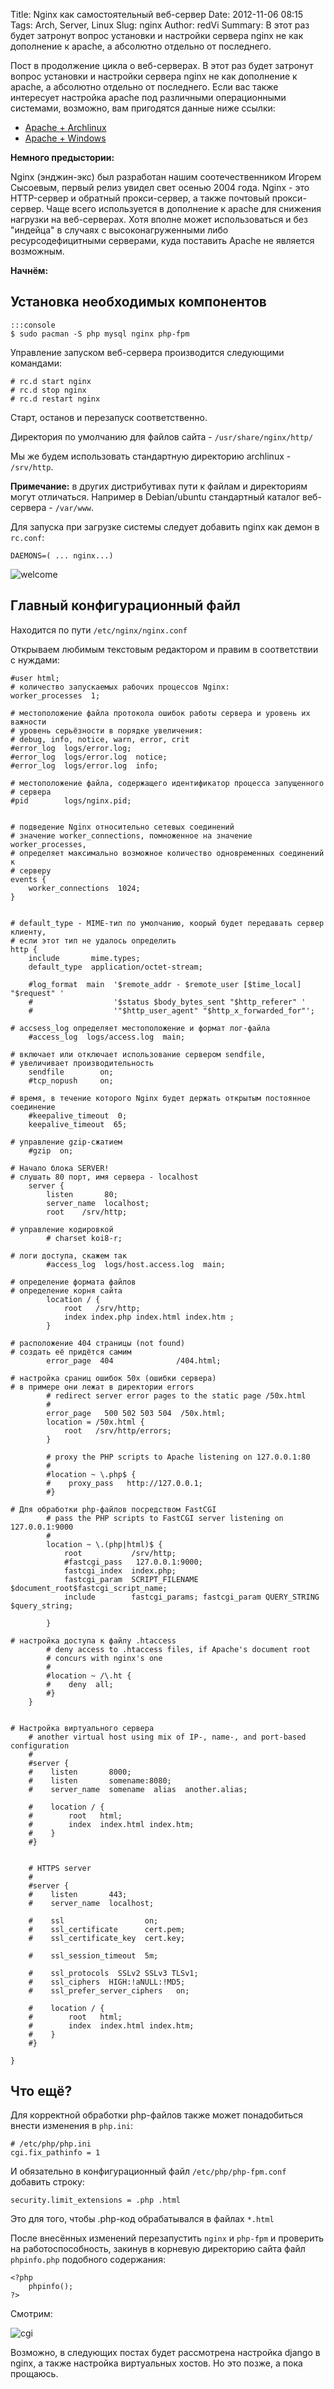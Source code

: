 Title: Nginx как самостоятельный веб-сервер
Date: 2012-11-06 08:15
Tags: Arch, Server, Linux
Slug: nginx
Author: redVi
Summary: В этот раз будет затронут вопрос установки и настройки сервера nginx не как дополнение к apache, а абсолютно отдельно от последнего.

Пост в продолжение цикла о веб-серверах. В этот раз будет затронут вопрос установки и настройки сервера nginx не как дополнение к apache, а абсолютно отдельно от последнего.
Если вас также интересует настройка apache под различными операционными системами, возможно, вам пригодятся данные ниже ссылки:

- [Apache + Archlinux](http://www.unix-lab.org/posts/lamp/)
- [Apache + Windows](http://www.unix-lab.org/posts/apache-php-mysql/)


<b>Немного предыстории:</b>

Nginx (энджин-экс) был разработан нашим соотечественником Игорем Сысоевым, первый релиз увидел свет осенью 2004 года. Nginx - это HTTP-сервер и обратный прокси-сервер, а также почтовый прокси-сервер. Чаще всего используется в дополнение к apache для снижения нагрузки на веб-серверах. Хотя вполне может использоваться и без "индейца" в случаях с высоконагруженными либо ресурсодефицитными серверами, куда поставить Apache не является возможным.

<b>Начнём:</b>

## Установка необходимых компонентов

```
:::console
$ sudo pacman -S php mysql nginx php-fpm
```

Управление запуском веб-сервера производится следующими командами:

```console
# rc.d start nginx
# rc.d stop nginx
# rc.d restart nginx
```

Старт, останов и перезапуск соответственно.

Директория по умолчанию для файлов сайта - `/usr/share/nginx/http/`

Мы же будем использовать стандартную директорию archlinux - `/srv/http`.

<b>Примечание:</b> в других дистрибутивах пути к файлам и директориям могут отличаться. Например в Debian/ubuntu стандартный каталог веб-сервера - `/var/www`.

Для запуска при загрузке системы следует добавить nginx как демон в `rc.conf`:

```
DAEMONS=( ... nginx...)
```

![welcome](http://1.bp.blogspot.com/-S7bhIrt0__E/UGbNvUV81fI/AAAAAAAABpI/mbbjE8xg9ZE/s1600/nginx.png)

## Главный конфигурационный файл

Находится по пути `/etc/nginx/nginx.conf`

Открываем любимым текстовым редактором и правим в соответствии с нуждами:

    #user html;
    # количество запускаемых рабочих процессов Nginx:
    worker_processes  1;

    # местоположение файла протокола ошибок работы сервера и уровень их важности
    # уровень серьёзности в порядке увеличения:
    # debug, info, notice, warn, error, crit
    #error_log  logs/error.log;
    #error_log  logs/error.log  notice;
    #error_log  logs/error.log  info;

    # местоположение файла, содержащего идентификатор процесса запущенного
    # сервера
    #pid        logs/nginx.pid;


    # подведение Nginx относительно сетевых соединений
    # значение worker_connections, помноженное на значение worker_processes,
    # определяет максимально возможное количество одновременных соединений к
    # серверу
    events {
        worker_connections  1024;
    }


    # default_type - MIME-тип по умолчанию, коорый будет передавать сервер клиенту,
    # если этот тип не удалось определить
    http {
        include       mime.types;
        default_type  application/octet-stream;

        #log_format  main  '$remote_addr - $remote_user [$time_local] "$request" '
        #                  '$status $body_bytes_sent "$http_referer" '
        #                  '"$http_user_agent" "$http_x_forwarded_for"';

    # accsess_log определяет местоположение и формат лог-файла
        #access_log  logs/access.log  main;

    # включает или отключает использование сервером sendfile,
    # увеличивает производительность
        sendfile        on;
        #tcp_nopush     on;

    # время, в течение которого Nginx будет держать открытым постоянное соединение
        #keepalive_timeout  0;
        keepalive_timeout  65;

    # управление gzip-сжатием
        #gzip  on;

    # Начало блока SERVER!
    # слушать 80 порт, имя сервера - localhost
        server {
            listen       80;
            server_name  localhost;
            root    /srv/http;

    # управление кодировкой
            # charset koi8-r;

    # логи доступа, скажем так
            #access_log  logs/host.access.log  main;

    # определение формата файлов
    # определение корня сайта
            location / {
                root   /srv/http;
                index index.php index.html index.htm ;
            }

    # расположение 404 страницы (not found)
    # создать её придётся самим
            error_page  404              /404.html;

    # настройка сраниц ошибок 50x (ошибки сервера)
    # в примере они лежат в директории errors
            # redirect server error pages to the static page /50x.html
            #
            error_page   500 502 503 504  /50x.html;
            location = /50x.html {
                root   /srv/http/errors;
            }

            # proxy the PHP scripts to Apache listening on 127.0.0.1:80
            #
            #location ~ \.php$ {
            #    proxy_pass   http://127.0.0.1;
            #}

    # Для обработки php-файлов посредством FastCGI
            # pass the PHP scripts to FastCGI server listening on 127.0.0.1:9000
            #
            location ~ \.(php|html)$ {
                root           /srv/http;
                #fastcgi_pass   127.0.0.1:9000;
                fastcgi_index  index.php;
                fastcgi_param  SCRIPT_FILENAME  $document_root$fastcgi_script_name;
                include        fastcgi_params; fastcgi_param QUERY_STRING $query_string;

            }

    # настройка доступа к файлу .htaccess
            # deny access to .htaccess files, if Apache's document root
            # concurs with nginx's one
            #
            #location ~ /\.ht {
            #    deny  all;
            #}
        }


    # Настройка виртуального сервера
        # another virtual host using mix of IP-, name-, and port-based configuration
        #
        #server {
        #    listen       8000;
        #    listen       somename:8080;
        #    server_name  somename  alias  another.alias;

        #    location / {
        #        root   html;
        #        index  index.html index.htm;
        #    }
        #}


        # HTTPS server
        #
        #server {
        #    listen       443;
        #    server_name  localhost;

        #    ssl                  on;
        #    ssl_certificate      cert.pem;
        #    ssl_certificate_key  cert.key;

        #    ssl_session_timeout  5m;

        #    ssl_protocols  SSLv2 SSLv3 TLSv1;
        #    ssl_ciphers  HIGH:!aNULL:!MD5;
        #    ssl_prefer_server_ciphers   on;

        #    location / {
        #        root   html;
        #        index  index.html index.htm;
        #    }
        #}

    }


## Что ещё?

Для корректной обработки php-файлов также может понадобиться внести изменения в `php.ini`:

```
# /etc/php/php.ini
cgi.fix_pathinfo = 1
```

И обязательно в конфигурационный файл `/etc/php/php-fpm.conf` добавить строку:

```
security.limit_extensions = .php .html
```

Это для того, чтобы .php-код обрабатывался в файлах `*.html`

После внесённых изменений перезапустить `nginx` и `php-fpm` и проверить на работоспособность, закинув в корневую директорию сайта файл `phpinfo.php` подобного содержания:

```
<?php
    phpinfo();
?>
```

Смотрим:

![cgi](http://2.bp.blogspot.com/-Q9s7HKDkWn8/UGZ5ByJXZSI/AAAAAAAABmY/8dVYqTfzu4s/s1600/php-fpm.png)

Возможно, в следующих постах будет рассмотрена настройка django в nginx, а также настройка виртуальных хостов. Но это позже, а пока прощаюсь.
